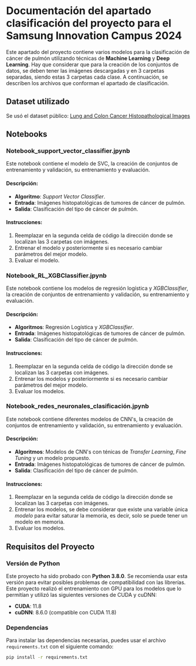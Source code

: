 # Documentación del apartado clasificación del proyecto para el Samsung Innovation Campus 2024

Este apartado del proyecto contiene varios modelos para la clasificación de cáncer de pulmón utilizando técnicas de **Machine Learning** y **Deep Learning**. Hay que considerar que para la creación de los conjuntos de datos, se deben tener las imágenes descargadas y en 3 carpetas separadas, siendo estas 3 carpetas cada clase. A continuación, se describen los archivos que conforman el apartado de clasificación.

## Dataset utilizado

Se usó el dataset público: [Lung and Colon Cancer Histopathological Images](https://www.kaggle.com/datasets/andrewmvd/lung-and-colon-cancer-histopathological-images)


## Notebooks

### Notebook_support_vector_classifier.jpynb
Este notebook contiene el modelo de SVC, la creación de conjuntos de entrenamiento y validación, su entrenamiento y evaluación.

#### Descripción:
- **Algoritmo**: *Support Vector Classifier*.
- **Entrada**: Imágenes histopatológicas de tumores de cáncer de pulmón.
- **Salida**: Clasificación del tipo de cáncer de pulmón.

#### Instrucciones:
1. Reemplazar en la segunda celda de código la dirección donde se localizan las 3 carpetas con imágenes.
2. Entrenar el modelo y posteriormente si es necesario cambiar parámetros del mejor modelo.
3. Evaluar el modelo.

### Notebook_RL_XGBClassifier.jpynb
Este notebook contiene los modelos de regresión logística y *XGBClassifier*, la creación de conjuntos de entrenamiento y validación, su entrenamiento y evaluación.

#### Descripción:
- **Algoritmos**: Regresión Logística y *XGBClassifier*.
- **Entrada**: Imágenes histopatológicas de tumores de cáncer de pulmón.
- **Salida**: Clasificación del tipo de cáncer de pulmón.

#### Instrucciones:
1. Reemplazar en la segunda celda de código la dirección donde se localizan las 3 carpetas con imágenes.
2. Entrenar los modelos y posteriormente si es necesario cambiar parámetros del mejor modelo.
3. Evaluar los modelos.

### Notebook_redes_neuronales_clasificación.jpynb
Este notebook contiene diferentes modelos de CNN's, la creación de conjuntos de entrenamiento y validación, su entrenamiento y evaluación.

#### Descripción:
- **Algoritmos**: Modelos de CNN's con ténicas de *Transfer Learning*, *Fine Tuning* y un modelo propuesto.
- **Entrada**: Imágenes histopatológicas de tumores de cáncer de pulmón.
- **Salida**: Clasificación del tipo de cáncer de pulmón.

#### Instrucciones:
1. Reemplazar en la segunda celda de código la dirección donde se localizan las 3 carpetas con imágenes.
2. Entrenar los modelos, se debe considerar que existe una variable única *modelo* para evitar saturar la memoria, es decir, solo se puede tener un modelo en memoria.
3. Evaluar los modelos.

## Requisitos del Proyecto

### Versión de Python
Este proyecto ha sido probado con **Python 3.8.0**. Se recomienda usar esta versión para evitar posibles problemas de compatibilidad con las librerías.
Este proyecto realizó el entrenamiento con GPU para los modelos que lo permitían y utilizó las siguientes versiones de CUDA y cuDNN:
- **CUDA**: 11.8
- **cuDNN**: 8.6.0 (compatible con CUDA 11.8)

### Dependencias
Para instalar las dependencias necesarias, puedes usar el archivo `requirements.txt` con el siguiente comando:

```bash
pip install -r requirements.txt